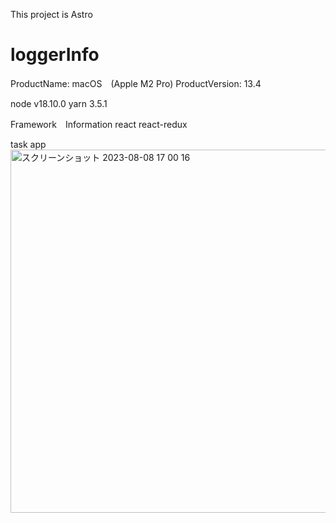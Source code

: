 This project is Astro
# loggerInfo
ProductName:		macOS　(Apple M2 Pro)
ProductVersion:		13.4

node v18.10.0
yarn 3.5.1

Framework　Information
react
react-redux

task app
<img width="581" alt="スクリーンショット 2023-08-08 17 00 16" src="https://github.com/mindface/loggerInfo/assets/37267958/a9bffc5d-eb19-46af-aedf-f1117fc986ca">
